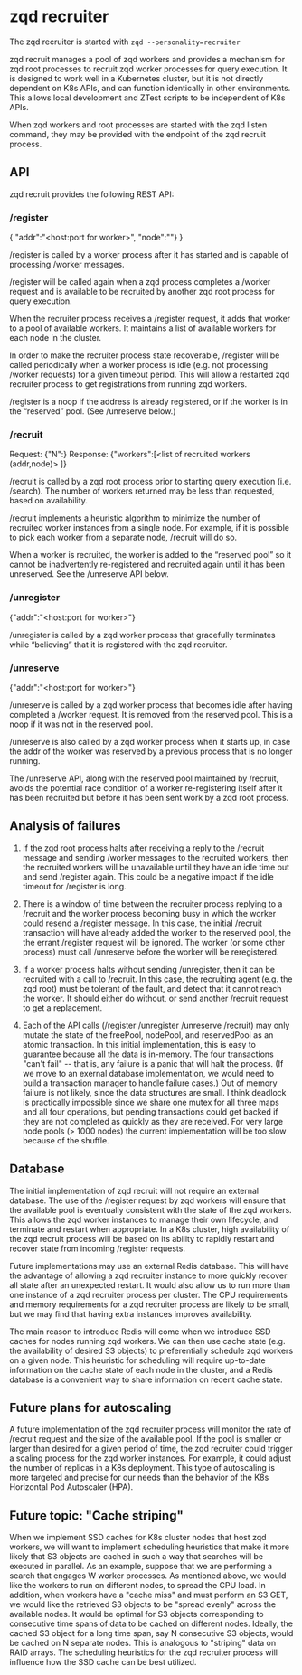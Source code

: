 # zqd recruiter

The zqd recruiter is started with `zqd --personality=recruiter`

zqd recruit manages a pool of zqd workers and provides a mechanism for zqd root processes to recruit zqd worker processes for query execution. It is designed to work well in a Kubernetes cluster, but it is not directly dependent on K8s APIs, and can function identically in other environments. This allows local development and ZTest scripts to be independent of K8s APIs.

When zqd workers and root processes are started with the zqd listen command, they may be provided with the endpoint of the zqd recruit process.

## API

zqd recruit provides the following REST API:

### /register

{
"addr":"<host:port for worker>",
"node":"<ID of node in cluster>"}
}

/register is called by a worker process after it has started and is capable of processing /worker messages.

/register will be called again when a zqd process completes a /worker request and is available to be recruited by another zqd root process for query execution. 

When the recruiter process receives a /register request, it adds that worker to a pool of available workers. It maintains a list of available workers for each node in the cluster.

In order to make the recruiter process state recoverable, /register will be called periodically when a  worker process is idle (e.g. not processing /worker requests) for a given timeout period. 
This will allow a restarted zqd recruiter process to get registrations from running zqd workers.

/register is a noop if the address is already registered, or if the worker is in the “reserved” pool. (See /unreserve below.) 

### /recruit

Request: {"N":<number of workers requested>}
Response: {"workers":[<list of recruited workers (addr,node)> ]}

/recruit is called by a zqd root process prior to starting query execution (i.e. /search). The number of workers returned may be less than requested, based on availability.

/recruit implements a heuristic algorithm to minimize the number of recruited worker instances from a single node. For example, if it is possible to pick each worker from a separate node, /recruit will do so.

When a worker is recruited, the worker is added to the “reserved pool” so it cannot be inadvertently re-registered and recruited again until it has been unreserved. See the /unreserve API below.

### /unregister

{"addr":"<host:port for worker>"}

/unregister is called by a zqd worker process that gracefully terminates while “believing” that it is registered with the zqd recruiter.

### /unreserve

{"addr":"<host:port for worker>"}

/unreserve is called by a zqd worker process that becomes idle after having completed a /worker request. It is removed from the reserved pool. This is a noop if it was not in the reserved pool.

/unreserve is also called by a zqd worker process when it starts up, in case the addr of the worker was reserved by a previous process that is no longer running.

The /unreserve API, along with the reserved pool maintained by /recruit, avoids the potential race condition of a worker re-registering itself after it has been recruited but before it has been sent work by a zqd root process.

## Analysis of failures

1. If the zqd root process halts after receiving a reply to the /recruit message and sending /worker messages to the recruited workers, then the recruited workers will be unavailable until they have an idle time out and send /register again. This could be a negative impact if the idle timeout for /register is long.

2. There is a window of time between the recruiter process replying to a /recruit and the worker process becoming busy in which the worker could resend a /register message. In this case, the initial /recruit transaction will have already added the worker to the reserved pool, the the errant /register request will be ignored. The worker (or some other process) must call /unreserve before the worker will be reregistered.

3. If a worker process halts without sending /unregister, then it can be recruited with a call to /recruit. In this case, the recruiting agent (e.g. the zqd root) must be tolerant of the fault, and detect that it cannot reach the worker. It should either do without, or send another /recruit request to get a replacement.

4. Each of the API calls (/register /unregister /unreserve /recruit) may only mutate the state of the freePool, nodePool, and reservedPool as an atomic transaction. In this initial implementation, this is easy to guarantee because all the data is in-memory. The four transactions "can't fail" -- that is, any failure is a panic that will halt the process. (If we move to an exernal database implementation, we would need to build a transaction manager to handle failure cases.) Out of memory failure is not likely, since the data structures are small. I think deadlock is practically impossible since we share one mutex for all three maps and all four operations, but pending transactions could get backed if they are not completed as quickly as they are received. For very large node pools (> 1000 nodes) the current implementation will be too slow because of the shuffle. 

## Database

The initial implementation of zqd recruit will not require an external database. The use of the /register request by zqd workers will ensure that the available pool is eventually consistent with the state of the zqd workers. This allows the zqd worker instances to manage their own lifecycle, and terminate and restart when appropriate. In a K8s cluster, high availability of the zqd recruit process will be based on its ability to rapidly restart and recover state from incoming /register requests.

Future implementations may use an external Redis database. This will have the advantage of allowing a zqd recruiter instance to more quickly recover all state after an unexpected restart. It would also allow us to run more than one instance of a zqd recruiter process per cluster. The CPU requirements and memory requirements for a zqd recruiter process are likely to be small, but we may find that having extra instances improves availability.

The main reason to introduce Redis will come when we introduce SSD caches for nodes running zqd workers. We can then use cache state (e.g. the availability of desired S3 objects) to preferentially schedule zqd workers on a given node. This heuristic for scheduling will require up-to-date information on the cache state of each node in the cluster, and a Redis database is a convenient way to share information on recent cache state.

## Future plans for autoscaling

A future implementation of the zqd recruiter process will monitor the rate of /recruit request and the size of the available pool. If the pool is smaller or larger than desired for a given period of time, the zqd recruiter could trigger a scaling process for the zqd worker instances. For example, it could adjust the number of replicas in a K8s deployment. This type of autoscaling is more targeted and precise for our needs than the behavior of the K8s Horizontal Pod Autoscaler (HPA).

## Future topic: "Cache striping"

When we implement SSD caches for K8s cluster nodes that host zqd workers, we will want to implement scheduling heuristics that make it more likely that S3 objects are cached in such a way that searches will be executed in parallel. As an example, suppose that we are performing a search that engages W worker processes. As mentioned above, we would like the workers to run on different nodes, to spread the CPU load. In addition, when workers have a "cache miss" and must perform an S3 GET, we would like the retrieved S3 objects to be "spread evenly" across the available nodes. It would be optimal for S3 objects corresponding to consecutive time spans of data to be cached on different nodes. Ideally, the cached S3 object for a long time span, say N consecutive S3 objects, would be cached on N separate nodes. This is analogous to "striping" data on RAID arrays. The scheduling heuristics for the zqd recruiter process will influence how the SSD cache can be best utilized.
